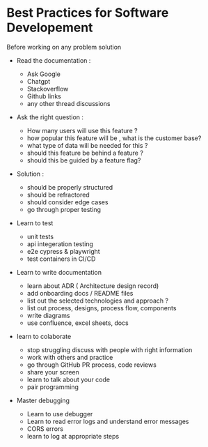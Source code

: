 # Best Practices for Software Developement

Before working on any problem solution
- Read the documentation :
    - Ask Google
    - Chatgpt
    - Stackoverflow
    - Github links
    - any other thread discussions

- Ask the right question :
    - How many users will use this feature ?
    - how popular this feature will be , what is the customer base?
    - what type of data will be needed for this ?
    - should this feature be behind a feature ?
    - should this be guided by a feature flag?

- Solution :
    - should be properly structured
    - should be refractored
    - should consider edge cases
    - go through proper testing

- Learn to test
    - unit tests
    - api integeration testing
    - e2e cypress & playwright
    - test containers in CI/CD 

- Learn to write documentation 
    - learn about ADR ( Architecture design record)
    - add onboarding docs / README files
    - list out the selected technologies and approach ?
    - list out process, designs, process flow, components
    - write diagrams
    - use confluence, excel sheets, docs

- learn to colaborate
    - stop struggling discuss with people with right information
    - work with others and practice
    - go through GitHub PR process, code reviews
    - share your screen
    - learn to talk about your code
    - pair programming

- Master debugging
    - Learn to use debugger
    - Learn to read error logs and understand error messages
    - CORS errors
    - learn to log at appropriate steps
